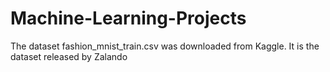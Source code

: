 # Machine-Learning-Projects
The dataset fashion_mnist_train.csv was downloaded from Kaggle. It is the dataset released by Zalando

